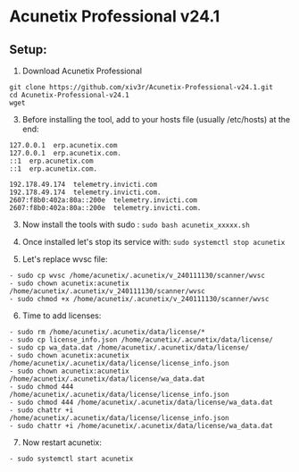 # Acunetix Professional v24.1

## Setup:

1) Download Acunetix Professional
```
git clone https://github.com/xiv3r/Acunetix-Professional-v24.1.git
cd Acunetix-Professional-v24.1
wget
```
3) Before installing the tool, add to your hosts file (usually /etc/hosts) at the end:
  ```
127.0.0.1  erp.acunetix.com
127.0.0.1  erp.acunetix.com.
::1  erp.acunetix.com
::1  erp.acunetix.com.

192.178.49.174  telemetry.invicti.com
192.178.49.174  telemetry.invicti.com.
2607:f8b0:402a:80a::200e  telemetry.invicti.com
2607:f8b0:402a:80a::200e  telemetry.invicti.com.
  ```
3) Now install the tools with sudo : `sudo bash acunetix_xxxxx.sh`

4) Once installed let's stop its service with: `sudo systemctl stop acunetix`

5) Let's replace wvsc file:
  ```
  - sudo cp wvsc /home/acunetix/.acunetix/v_240111130/scanner/wvsc
  - sudo chown acunetix:acunetix /home/acunetix/.acunetix/v_240111130/scanner/wvsc
  - sudo chmod +x /home/acunetix/.acunetix/v_240111130/scanner/wvsc
  ```
6) Time to add licenses:
  ```
  - sudo rm /home/acunetix/.acunetix/data/license/*
  - sudo cp license_info.json /home/acunetix/.acunetix/data/license/
  - sudo cp wa_data.dat /home/acunetix/.acunetix/data/license/
  - sudo chown acunetix:acunetix /home/acunetix/.acunetix/data/license/license_info.json
  - sudo chown acunetix:acunetix /home/acunetix/.acunetix/data/license/wa_data.dat
  - sudo chmod 444 /home/acunetix/.acunetix/data/license/license_info.json
  - sudo chmod 444 /home/acunetix/.acunetix/data/license/wa_data.dat
  - sudo chattr +i /home/acunetix/.acunetix/data/license/license_info.json
  - sudo chattr +i /home/acunetix/.acunetix/data/license/wa_data.dat
  ```

7) Now restart acunetix:
  ```
  - sudo systemctl start acunetix
  ```

